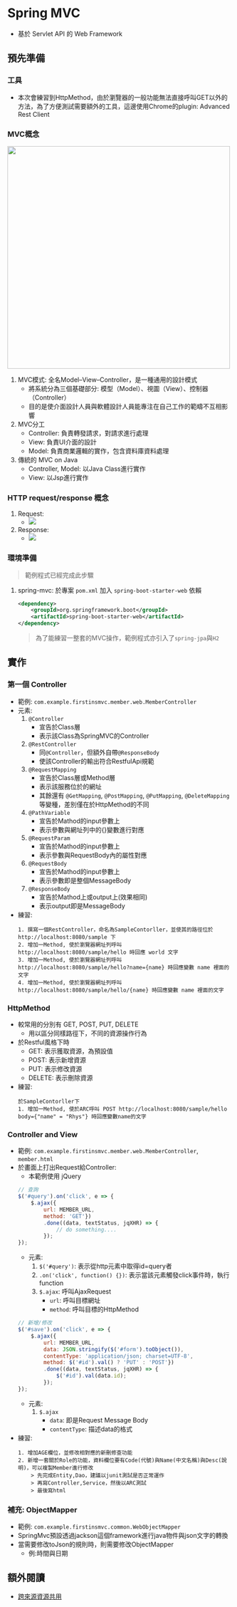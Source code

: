 # Spring MVC
- 基於 Servlet API 的 Web Framework

## 預先準備
### 工具
- 本次會練習到HttpMethod，由於瀏覽器的一般功能無法直接呼叫GET以外的方法，為了方便測試需要額外的工具，這邊使用Chrome的plugin: Advanced Rest Client

### MVC概念

<img src="./src/main/resources/templates/MVC-Process.svg" height="500">

1. MVC模式: 全名Model–View–Controller，是一種通用的設計模式
    - 將系統分為三個基礎部分: 模型（Model）、視圖（View）、控制器（Controller）
    - 目的是使介面設計人員與軟體設計人員能專注在自己工作的範疇不互相影響
2. MVC分工
    - Controller: 負責轉發請求，對請求進行處理
    - View: 負責UI介面的設計
    - Model: 負責商業邏輯的實作，包含資料庫資料處理
3. 傳統的 MVC on Java
    - Controller, Model: 以Java Class進行實作
    - View: 以Jsp進行實作

### HTTP request/response 概念
1. Request:
    - <img src="./src/main/resources/templates/httprequest.png">
2. Response:
    - <img src="./src/main/resources/templates/httpresponse.png">

### 環境準備
> 範例程式已經完成此步驟
1. spring-mvc: 於專案 `pom.xml` 加入 `spring-boot-starter-web` 依賴
    ```xml
    <dependency>
        <groupId>org.springframework.boot</groupId>
        <artifactId>spring-boot-starter-web</artifactId>
    </dependency>
    ```
    > 為了能練習一整套的MVC操作，範例程式亦引入了`spring-jpa`與`H2`

## 實作
### 第一個 Controller
- 範例: `com.example.firstinsmvc.member.web.MemberController`
- 元素:
    1. `@Controller`
        - 宣告於Class層
        - 表示該Class為SpringMVC的Controller
    2. `@RestController`
        - 同`@Controller`，但額外自帶`@ResponseBody`
        - 使該Controller的輸出符合RestfulApi規範
    3. `@RequestMapping`
        - 宣告於Class層或Method層
        - 表示該服務位於的網址
        - 其餘還有 `@GetMapping`, `@PostMapping`, `@PutMapping`, `@DeleteMapping` 等變種，差別僅在於HttpMethod的不同
    4. `@PathVariable`
        - 宣告於Mathod的input參數上
        - 表示參數與網址列中的{}變數進行對應
    5. `@RequestParam`
        - 宣告於Mathod的input參數上
        - 表示參數與RequestBody內的屬性對應
    6. `@RequestBody`
        - 宣告於Mathod的input參數上
        - 表示參數即是整個MessageBody
    7. `@ResponseBody`
        - 宣告於Mathod上或output上(效果相同)
        - 表示output即是MessageBody
- 練習:
    ```
    1. 撰寫一個RestController，命名為SampleContorller，並使其的路徑位於 http://localhost:8080/sample 下
    2. 增加一Method, 使於瀏覽器網址列呼叫 http://localhost:8080/sample/hello 時回應 world 文字
    3. 增加一Method, 使於瀏覽器網址列呼叫 http://localhost:8080/sample/hello?name={name} 時回應變數 name 裡面的文字
    4. 增加一Method, 使於瀏覽器網址列呼叫 http://localhost:8080/sample/hello/{name} 時回應變數 name 裡面的文字
    ```

### HttpMethod
- 較常用的分別有 GET, POST, PUT, DELETE
    - 用以區分同樣路徑下，不同的資源操作行為
- 於Restful風格下時
    - GET: 表示獲取資源，為預設值
    - POST: 表示新增資源
    - PUT: 表示修改資源
    - DELETE: 表示刪除資源
- 練習:
    ```
    於SampleContorller下
    1. 增加一Method, 使於ARC呼叫 POST http://localhost:8080/sample/hello body={"name" = "Rhys"} 時回應變數name的文字
    ```

### Controller and View
- 範例: `com.example.firstinsmvc.member.web.MemberController`, `member.html`
- 於畫面上打出Request給Controller:
    - 本範例使用 jQuery
    ```javascript
    // 查詢
    $('#query').on('click', e => {
        $.ajax({
            url: MEMBER_URL,
            method: 'GET'})
            .done((data, textStatus, jqXHR) => {
                // do something....
            });
    });
    ```
    - 元素:
        1. `$('#query')`: 表示從http元素中取得id=query者
        2. `.on('click', function() {})`: 表示當該元素觸發click事件時，執行function
        3. `$.ajax`: 呼叫AjaxRequest
            - `url`: 呼叫目標網址
            - `method`: 呼叫目標的HttpMethod
    ```javascript
    // 新增/修改
    $('#save').on('click', e => {
        $.ajax({
            url: MEMBER_URL,
            data: JSON.stringify($('#form').toObject()),
            contentType: 'application/json; charset=UTF-8',
            method: $('#id').val() ? 'PUT' : 'POST'})
            .done((data, textStatus, jqXHR) => {
                $('#id').val(data.id);
            });
    });
    ```
    - 元素:
        1. `$.ajax`
            - `data`: 即是Request Message Body
            - `contentType`: 描述data的格式
- 練習:
    ```
    1. 增加AGE欄位，並修改相對應的新刪修查功能
    2. 新增一套關於Role的功能，資料欄位要有Code(代號)與Name(中文名稱)與Desc(說明)，可以複製Member進行修改
        > 先完成Entity,Dao，建議以junit測試是否正常運作
        > 再寫Controller,Service，然後以ARC測試
        > 最後寫html
    ```

### 補充: ObjectMapper
- 範例: `com.example.firstinsmvc.common.WebObjectMapper`
- SpringMvc預設透過jackson這個framework進行java物件與json文字的轉換
- 當需要修改toJson的規則時，則需要修改ObjectMapper
    - 例:時間與日期

## 額外閱讀
- [跨來源資源共用](https://developer.mozilla.org/zh-TW/docs/Web/HTTP/CORS)
